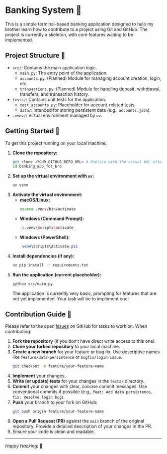 # Banking System 🏦

This is a simple terminal-based banking application designed to help my brother learn how to contribute to a project using Git and GitHub. The project is currently a skeleton, with core features waiting to be implemented.

## Project Structure 📁

- `src/`: Contains the main application logic.
  - `main.py`: The entry point of the application.
  - `accounts.py`: (Planned) Module for managing account creation, login, etc.
  - `transactions.py`: (Planned) Module for handling deposit, withdrawal, transfers, and transaction history.
- `tests/`: Contains unit tests for the application.
  - `test_accounts.py`: Placeholder for account-related tests.
  - `data/`: Intended for storing persistent data (e.g., `accounts.json`).
- `.venv/`: Virtual environment managed by `uv`.

## Getting Started 🚀

To get this project running on your local machine:

1.  **Clone the repository:**
    ```bash
    git clone <YOUR_GITHUB_REPO_URL> # Replace with the actual URL after creation
    cd banking_app_for_bro
    ```
2.  **Set up the virtual environment with `uv`:**
    ```bash
    uv venv
    ```
3.  **Activate the virtual environment:**
    *   **macOS/Linux:**
        ```bash
        source .venv/bin/activate
        ```
    *   **Windows (Command Prompt):**
        ```bash
        .\.venv\Scripts\activate
        ```
    *   **Windows (PowerShell):**
        ```powershell
        .venv\Scripts\Activate.ps1
        ```
4.  **Install dependencies (if any):**
    ```bash
    uv pip install -r requirements.txt
    ```
5.  **Run the application (current placeholder):**
    ```bash
    python src/main.py
    ```
    The application is currently very basic, prompting for features that are not yet implemented. Your task will be to implement one!

## Contribution Guide 🤝

Please refer to the open [Issues](https://github.com/testdevharshthakur/banking-system-py/issues) on GitHub for tasks to work on. When contributing:

1.  **Fork the repository** (if you don't have direct write access to this one).
2.  **Clone your forked repository** to your local machine.
3.  **Create a new branch** for your feature or bug fix. Use descriptive names like `feature/data-persistence` or `bugfix/login-issue`.
    ```bash
    git checkout -b feature/your-feature-name
    ```
4.  **Implement** your changes.
5.  **Write (or update) tests** for your changes in the `tests/` directory.
6.  **Commit** your changes with clear, concise commit messages. Use conventional commits if possible (e.g., `feat: Add data persistence`, `fix: Resolve login bug`).
7.  **Push** your branch to your fork on GitHub:
    ```bash
    git push origin feature/your-feature-name
    ```
8.  **Open a Pull Request (PR)** against the `main` branch of the original repository. Provide a detailed description of your changes in the PR.
9.  Ensure your code is clean and readable.

---
*Happy Hacking!* 🚀